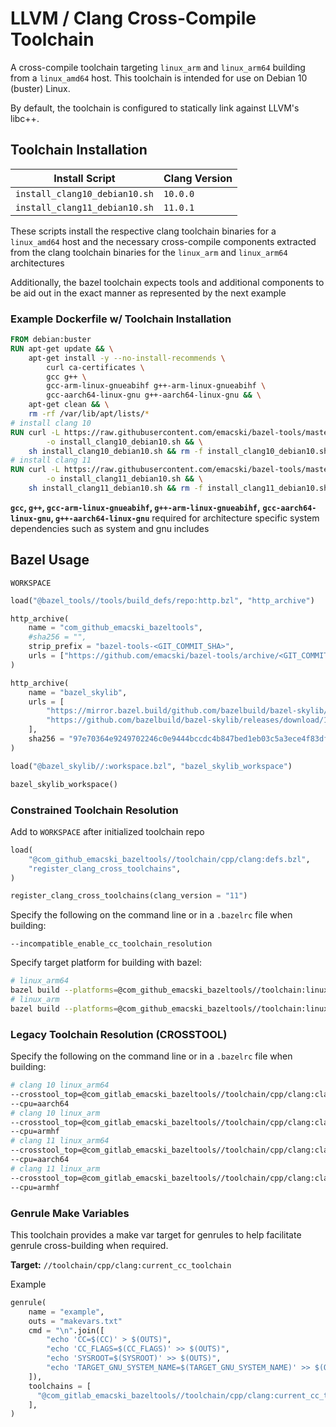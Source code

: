 # LLVM / Clang Cross-Compile Toolchain

A cross-compile toolchain targeting `linux_arm` and `linux_arm64` building from
a `linux_amd64` host. This toolchain is intended for use on Debian 10 (buster) Linux.

By default, the toolchain is configured to statically link against LLVM's libc++.

## Toolchain Installation

| Install Script | Clang Version |
|----------------|---------------|
| `install_clang10_debian10.sh` | `10.0.0` |
| `install_clang11_debian10.sh` | `11.0.1` |

These scripts install the respective clang toolchain binaries for a `linux_amd64`
host and the necessary cross-compile components extracted from the clang toolchain
binaries for the `linux_arm` and `linux_arm64` architectures

Additionally, the bazel toolchain expects tools and additional components to be
aid out in the exact manner as represented by the next example

### Example Dockerfile w/ Toolchain Installation

```dockerfile
FROM debian:buster
RUN apt-get update && \
    apt-get install -y --no-install-recommends \
        curl ca-certificates \
        gcc g++ \
        gcc-arm-linux-gnueabihf g++-arm-linux-gnueabihf \
        gcc-aarch64-linux-gnu g++-aarch64-linux-gnu && \
    apt-get clean && \
    rm -rf /var/lib/apt/lists/*
# install clang 10
RUN curl -L https://raw.githubusercontent.com/emacski/bazel-tools/master/toolchain/cpp/clang/install_clang10_debian10.sh \
        -o install_clang10_debian10.sh && \
    sh install_clang10_debian10.sh && rm -f install_clang10_debian10.sh
# install clang 11
RUN curl -L https://raw.githubusercontent.com/emacski/bazel-tools/master/toolchain/cpp/clang/install_clang11_debian10.sh \
        -o install_clang11_debian10.sh && \
    sh install_clang11_debian10.sh && rm -f install_clang11_debian10.sh
```
**`gcc`, `g++`, `gcc-arm-linux-gnueabihf`, `g++-arm-linux-gnueabihf`,**
**`gcc-aarch64-linux-gnu`, `g++-aarch64-linux-gnu`** required for architecture
specific system dependencies such as system and gnu includes

## Bazel Usage

`WORKSPACE`
```python
load("@bazel_tools//tools/build_defs/repo:http.bzl", "http_archive")

http_archive(
    name = "com_github_emacski_bazeltools",
    #sha256 = "",
    strip_prefix = "bazel-tools-<GIT_COMMIT_SHA>",
    urls = ["https://github.com/emacski/bazel-tools/archive/<GIT_COMMIT_SHA>.tar.gz"],
)

http_archive(
    name = "bazel_skylib",
    urls = [
        "https://mirror.bazel.build/github.com/bazelbuild/bazel-skylib/releases/download/1.0.2/bazel-skylib-1.0.2.tar.gz",
        "https://github.com/bazelbuild/bazel-skylib/releases/download/1.0.2/bazel-skylib-1.0.2.tar.gz",
    ],
    sha256 = "97e70364e9249702246c0e9444bccdc4b847bed1eb03c5a3ece4f83dfe6abc44",
)

load("@bazel_skylib//:workspace.bzl", "bazel_skylib_workspace")

bazel_skylib_workspace()
```

### Constrained Toolchain Resolution

Add to `WORKSPACE` after initialized toolchain repo
```python
load(
    "@com_github_emacski_bazeltools//toolchain/cpp/clang:defs.bzl",
    "register_clang_cross_toolchains",
)

register_clang_cross_toolchains(clang_version = "11")
```

Specify the following on the command line or in a `.bazelrc` file when building:
```
--incompatible_enable_cc_toolchain_resolution
```

Specify target platform for building with bazel:
```sh
# linux_arm64
bazel build --platforms=@com_github_emacski_bazeltools//toolchain:linux_arm64 [TARGETS...]
# linux_arm
bazel build --platforms=@com_github_emacski_bazeltools//toolchain:linux_arm [TARGETS...]
```

### Legacy Toolchain Resolution (CROSSTOOL)

Specify the following on the command line or in a `.bazelrc` file when building:
```sh
# clang 10 linux_arm64
--crosstool_top=@com_gitlab_emacski_bazeltools//toolchain/cpp/clang:clang10_crosstool
--cpu=aarch64
# clang 10 linux_arm
--crosstool_top=@com_gitlab_emacski_bazeltools//toolchain/cpp/clang:clang10_crosstool
--cpu=armhf
# clang 11 linux_arm64
--crosstool_top=@com_gitlab_emacski_bazeltools//toolchain/cpp/clang:clang11_crosstool
--cpu=aarch64
# clang 11 linux_arm
--crosstool_top=@com_gitlab_emacski_bazeltools//toolchain/cpp/clang:clang11_crosstool
--cpu=armhf
```

### Genrule Make Variables

This toolchain provides a make var target for genrules to help facilitate
genrule cross-building when required.

**Target:** `//toolchain/cpp/clang:current_cc_toolchain`

Example
```python
genrule(
    name = "example",
    outs = "makevars.txt"
    cmd = "\n".join([
        "echo 'CC=$(CC)' > $(OUTS)",
        "echo 'CC_FLAGS=$(CC_FLAGS)' >> $(OUTS)",
        "echo 'SYSROOT=$(SYSROOT)' >> $(OUTS)",
        "echo 'TARGET_GNU_SYSTEM_NAME=$(TARGET_GNU_SYSTEM_NAME)' >> $(OUTS)",
    ]),
    toolchains = [
      "@com_gitlab_emacski_bazeltools//toolchain/cpp/clang:current_cc_toolchain"
    ],
)
```
